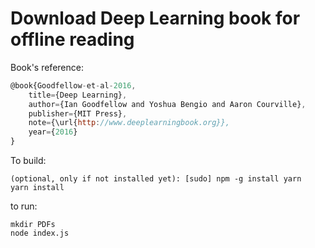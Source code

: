 # Download Deep Learning book for offline reading

Book's reference:
```javascript
@book{Goodfellow-et-al-2016,
    title={Deep Learning},
    author={Ian Goodfellow and Yoshua Bengio and Aaron Courville},
    publisher={MIT Press},
    note={\url{http://www.deeplearningbook.org}},
    year={2016}
}
```

To build:

```shell
(optional, only if not installed yet): [sudo] npm -g install yarn
yarn install
```

to run:

```shell
mkdir PDFs
node index.js
```